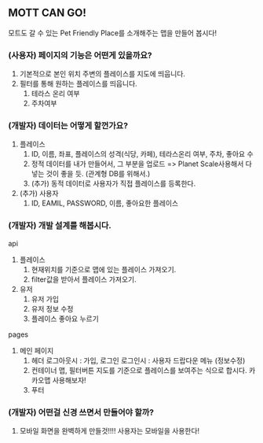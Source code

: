## MOTT CAN GO!

모트도 갈 수 있는 Pet Friendly Place를 소개해주는 맵을 만들어 봅시다!

### (사용자) 페이지의 기능은 어떤게 있을까요?

1. 기본적으로 본인 위치 주변의 플레이스를 지도에 띄웁니다.
2. 필터를 통해 원하는 플레이스를 띄웁니다.
   1. 테라스 온리 여부
   2. 주차여부

### (개발자) 데이터는 어떻게 할껀가요?

1. 플레이스
   1. ID, 이름, 좌표, 플레이스의 성격(식당, 카페), 테라스온리 여부, 주차, 좋아요 수
   2. 정적 데이터를 내가 만들어서, 그 부분을 업로드
      => Planet Scale사용해서 다 넣는 것이 좋을 듯. (관계형 DB를 위해서.)
   3. (추가) 동적 데이터로 사용자가 직접 플레이스를 등록한다.
2. (추가) 사용자
   1. ID, EAMIL, PASSWORD, 이름, 좋아요한 플레이스

### (개발자) 개발 설계를 해봅시다.

api

1. 플레이스
   1. 현재위치를 기준으로 맵에 있는 플레이스 가져오기.
   2. filter값을 받아서 플레이스 가져오기.
2. 유저
   1. 유저 가입
   2. 유저 정보 수정
   3. 플레이스 좋아요 누르기

pages

1. 메인 페이지
   1. 헤더
      로그아웃시 : 가입, 로그인
      로그인시 : 사용자 드랍다운 메뉴 (정보수정)
   2. 컨테이너
      맵, 필터버튼
      지도를 기준으로 플레이스를 보여주는 식으로 합시다.
      카카오맵 사용해보자!
   3. 푸터

### (개발자) 어떤걸 신경 쓰면서 만들어야 할까?

1. 모바일 화면을 완벽하게 만들것!!!! 사용자는 모바일을 사용한다!
